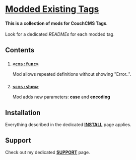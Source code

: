 # [Modded Existing Tags](https://github.com/trendoman/Tweakus-Dilectus/tree/main/anton.cms%40ya.ru__tags-modded)

#### This is a collection of mods for CouchCMS Tags.

Look for a dedicated *READMEs* for each modded tag.

## Contents

1. ### [`<cms:func>`](func/)
   Mod allows repeated definitions without showing "Error..".
2. ### [`<cms:show>`](show/)
   Mod adds new parameters: **case** and **encoding**


## Installation

Everything described in the dedicated [**INSTALL**](/INSTALL.md) page applies.

## Support

Check out my dedicated [**SUPPORT**](/SUPPORT.md) page.
